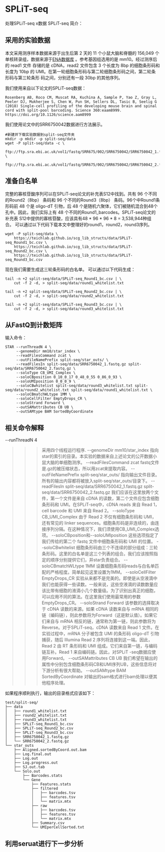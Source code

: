 # SPLiT-seq	
处理SPLiT-seq	x数据
SPLiT-seq	简介：

## 采用的实验数据
本文采用测序样本数据来源于出生后第 2 天的 11 个小鼠大脑和脊髓的 156,049 个单核转录组，数据来源于[ENA数据库](https://www.ebi.ac.uk/ena/browser/view/PRJNA434658?show=reads) 。参考基因组选用的是 mm10。经过测序后的 read1 文件 存储的是 cDNA，read2 文件包含 3 个长度为 8bp 的细胞条形码和长度为 10bp 的 UMI。在第一轮细胞条形码与第二轮细胞条形码之间，第二轮条形码与第三轮条形 码之间，分别还有一段 30bp 的其他序列。

我们使用来自以下论文的SPLiT-seq数据：
```
Rosenberg AB, Roco CM, Muscat RA, Kuchina A, Sample P, Yao Z, Gray L, Peeler DJ, Mukherjee S, Chen W, Pun SH, Sellers DL, Tasic B, Seelig G (2018) Single-cell profiling of the developing mouse brain and spinal cord with split-pool barcoding. Science 360:eaam8999. https://doi.org/10.1126/science.aam8999
```
我们使用论文中的SRR6750042数据进行方法展示。
```
#新建并下载实验数据到split-seq文件夹
mkdir -p mkdir -p split-seq/data
wget -P split-seq/data -c \
    ftp://ftp.sra.ebi.ac.uk/vol1/fastq/SRR675/002/SRR6750042/SRR6750042_1.fastq.gz \
    ftp://ftp.sra.ebi.ac.uk/vol1/fastq/SRR675/002/SRR6750042/SRR6750042_2.fastq.gz
```

## 准备白名单
完整的寡核苷酸序列可以在SPLiT-seq论文的补充表S12中找到。共有 96 个不同的Round2（8bp） 条码和 96 个不同的Round3（8bp） 条码。96个中Round1条形码前 48 个是 oligo-dT 引物，后 48 个是随机六聚体，它们被随机混合到48个孔中。因此，我们实际上有 48 个不同的Round1_barcodes。SPLiT-seq论文的补充表 S12中提供的寡核苷酸，应该具有48 * 96 * 96 * 8 = 3,538,944种组合。
可以通过以下代码下载本文中整理好的round1，round2，round3序列。
```
wget -P split-seq/data \
    https://teichlab.github.io/scg_lib_structs/data/SPLiT-seq_Round1_bc.csv \
    https://teichlab.github.io/scg_lib_structs/data/SPLiT-seq_Round2_bc.csv \
    https://teichlab.github.io/scg_lib_structs/data/SPLiT-seq_Round3_bc.csv
```
现在我们需要生成这三轮条形码的白名单。
可以通过以下代码生成：
```
tail -n +2 split-seq/data/SPLiT-seq_Round1_bc.csv | \
    cut -f 2 -d, > split-seq/data/round1_whitelist.txt

tail -n +2 split-seq/data/SPLiT-seq_Round2_bc.csv | \
    cut -f 2 -d, > split-seq/data/round2_whitelist.txt

tail -n +2 split-seq/data/SPLiT-seq_Round3_bc.csv | \
    cut -f 2 -d, > split-seq/data/round3_whitelist.txt
```


## 从FastQ到计数矩阵
输入命令：
```
STAR --runThreadN 4 \
     --genomeDir mm10/star_index \
     --readFilesCommand zcat \
     --outFileNamePrefix split-seq/star_outs/ \
     --readFilesIn split-seq/data/SRR6750042_1.fastq.gz split-seq/data/SRR6750042_2.fastq.gz \
     --soloType CB_UMI_Complex \
     --soloCBposition 0_10_0_17 0_48_0_55 0_86_0_93 \
     --soloUMIposition 0_0_0_9 \
     --soloCBwhitelist split-seq/data/round3_whitelist.txt split-seq/data/round2_whitelist.txt split-seq/data/round1_whitelist.txt \
     --soloCBmatchWLtype 1MM \
     --soloCellFilter EmptyDrops_CR \
     --soloStrand Forward \
     --outSAMattributes CB UB \
     --outSAMtype BAM SortedByCoordinate
```

## 相关命令解释
--runThreadN 4
>>>采用四个线程运行程序.
--genomeDir mm10/star_index
>>>指向star的索引的目录。本实验的数据来自上述论文的公开数据小鼠大脑的单细胞测序。
--readFilesCommand zcat
>>>fastq文件是.gz的被压缩状态，所以用zcat来提取内容。
--outFileNamePrefix split-seq/star_outs/
>>>指向输出文件目录。所有的输出内容都将被放入split-seq/star_outs/目录下。
--readFilesIn split-seq/data/SRR6750042_1.fastq.gz split-seq/data/SRR6750042_2.fastq.gz
>>>我们应该在这里放两个文件，第一个文件是来自 cDNA 的读数，第二个文件应包含细胞条形码和 UMI。在SPLiT-seq中，cDNA reads 来自 Read 1，cell barcode 和 UMI 来自 Read 2。
--soloType CB_UMI_Complex
>>>由于 Read 2 不仅有细胞条形码和 UMI，还有常见的 linker sequences。细胞条形码是非连续的，由连接序列分隔。在这种情况下，我们须使用CB_UMI_Complex选项。
--soloCBposition和--soloUMIposition
>>>这些选项指定了我们传给的第二个 fastq 文件中细胞条形码和 UMI 的位置。
--soloCBwhitelist
>>>细胞条形码由三个不连续的部分组成：三轮条形码。这里的白名单是这三个列表的组合。我们应该按照指定的顺序分别提供它们，并star负责组合。
--soloCBmatchWLtype 1MM
>>>设置细胞条形码reads与白名单匹配的严格程度。简单起见这里设置为1MM。
--soloCellFilter EmptyDrops_CR
>>>实验从来都不是完美的。即使是从空液滴中我们也能获得一些读数。一般来说，这些空液滴的读数数量应该比带有细胞的液滴小几个数量级。为了识别出真正的细胞，可以应用不同的算法。在这里我们使用最常用的参数EmptyDrops_CR。
--soloStrand Forward
>>>该参数的选择取决于 cDNA 读数的来源。如果 cDNA 读数来自与 mRNA 相同的链（编码链），则此参数将为Forward（这是默认值）。如果它们来自与 mRNA 相反的链，通常称为第一链，则此参数将为Reverse。对于SPLiT-seq，cDNA 读数来自 Read 1 文件。在实验过程中，mRNA 分子被包含 UMI 的条形码 oligo-dT 引物捕获，随后 Illumina Read 2 序列将连接到这一端。因此，Read 2 由 RT 条形码和 UMI 组成。它们来自第一链，与编码链互补。Read 1 来自编码链。因此，对SPLiT -seq数据应使用Forward。
--outSAMattributes CB UB
>>>我们希望在输出的属性中分别包含细胞条形码CB和UMI序列UB，这些信息将对下游分析有很大帮助。
--outSAMtype BAM SortedByCoordinate
>>>对输出的sam格式进行bam处理以便其他程序处理。

如果程序顺利执行，输出的目录格式应该如下：
```
test/split-seq/
├── data
│   ├── round1_whitelist.txt
│   ├── round2_whitelist.txt
│   ├── round3_whitelist.txt
│   ├── SPLiT-seq_Round1_bc.csv
│   ├── SPLiT-seq_Round2_bc.csv
│   ├── SPLiT-seq_Round3_bc.csv
│   ├── SRR6750042_1.fastq.gz
│   └── SRR6750042_2.fastq.gz
└── star_outs
    ├── Aligned.sortedByCoord.out.bam
    ├── Log.final.out
    ├── Log.out
    ├── Log.progress.out
    ├── SJ.out.tab
    └── Solo.out
        ├── Barcodes.stats
        └── Gene
            ├── Features.stats
            ├── filtered
            │   ├── barcodes.tsv
            │   ├── features.tsv
            │   └── matrix.mtx
            ├── raw
            │   ├── barcodes.tsv
            │   ├── features.tsv
            │   └── matrix.mtx
            ├── Summary.csv
            └── UMIperCellSorted.txt

```




## 利用seruat进行下一步分析

